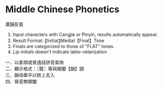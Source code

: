 Middle Chinese Phonetics
========
廣韻反查

1. Input characters with Cangjie or Pinyin, results automatically appear.
2. Result Format: 〖Initial〗Medial【Final】Tone
3. Finals are categorized to those of "FLAT" tones.
4. Lip initials doesn't indicate labio-velarization

一、以倉頡或普通話拼音查詢<br>
二、顯示格式：〖聲〗等與開闔【韻】調<br>
三、韻母舉平以賅上去入<br>
四、脣音無開闔
